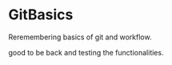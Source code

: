 # GitBasics
Reremembering basics of git and workflow.

good to be back and testing the functionalities.
